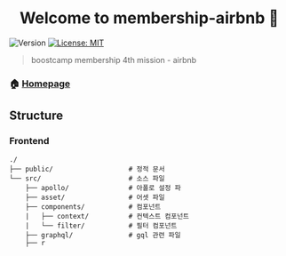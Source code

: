 <h1 align="center">Welcome to membership-airbnb 👋</h1>
<p>
  <img alt="Version" src="https://img.shields.io/badge/version-0.0.1-blue.svg?cacheSeconds=2592000" />
  <a href="#" target="_blank">
    <img alt="License: MIT" src="https://img.shields.io/badge/License-MIT-yellow.svg" />
  </a>
</p>

> boostcamp membership 4th mission - airbnb
### 🏠 [Homepage](http://45.119.146.248:3000/)

## Structure
### Frontend
```
./
├── public/                   # 정적 문서 
└── src/                      # 소스 파일
    ├── apollo/               # 아폴로 설정 파
    ├── asset/                # 어셋 파일 
    ├── components/           # 컴포넌트
    |   ├── context/          # 컨텍스트 컴포넌트     
    |   └── filter/           # 필터 컴포넌트     
    ├── graphql/              # gql 관련 파일
    ├── r